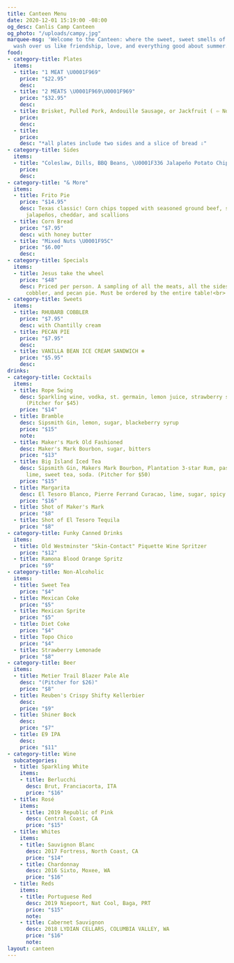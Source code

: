 ```yaml
---
title: Canteen Menu
date: 2020-12-01 15:19:00 -08:00
og_desc: Canlis Camp Canteen
og_photo: "/uploads/campy.jpg"
marquee-msg: 'Welcome to the Canteen: where the sweet, sweet smells of premium meats
  wash over us like friendship, love, and everything good about summer. '
food:
- category-title: Plates
  items:
  - title: "1 MEAT \U0001F969"
    price: "$22.95"
    desc: 
  - title: "2 MEATS \U0001F969\U0001F969"
    price: "$32.95"
    desc: 
  - title: Brisket, Pulled Pork, Andouille Sausage, or Jackfruit ( ⇦ Not Meat)
    price: 
    desc: 
  - title: 
    price: 
    desc: "*all plates include two sides and a slice of bread ⇩"
- category-title: Sides
  items:
  - title: "Coleslaw, Dills, BBQ Beans, \U0001F336️ Jalapeño Potato Chips"
    price: 
    desc: 
- category-title: "& More"
  items:
  - title: Frito Pie
    price: "$14.95"
    desc: Texas classic! Corn chips topped with seasoned ground beef, sour cream,
      jalapeños, cheddar, and scallions
  - title: Corn Bread
    price: "$7.95"
    desc: with honey butter
  - title: "Mixed Nuts \U0001F95C"
    price: "$6.00"
    desc: 
- category-title: Specials
  items:
  - title: Jesus take the wheel
    price: "$48"
    desc: Priced per person. A sampling of all the meats, all the sides, cornbread,
      cobbler, and pecan pie. Must be ordered by the entire table!<br> <img src='https://canlis.com/uploads/mandancing.gif'/>
- category-title: Sweets
  items:
  - title: RHUBARB COBBLER
    price: "$7.95"
    desc: with Chantilly cream
  - title: PECAN PIE
    price: "$7.95"
    desc: 
  - title: VANILLA BEAN ICE CREAM SANDWICH ❄
    price: "$5.95"
    desc: 
drinks:
- category-title: Cocktails
  items:
  - title: Rope Swing
    desc: Sparkling wine, vodka, st. germain, lemon juice, strawberry syrup, soda
      (Pitcher for $45)
    price: "$14"
  - title: Bramble
    desc: Sipsmith Gin, lemon, sugar, blackeberry syrup
    price: "$15"
    note: 
  - title: Maker's Mark Old Fashioned
    desc: Maker's Mark Bourbon, sugar, bitters
    price: "$13"
  - title: Big Island Iced Tea
    desc: Sipsmith Gin, Makers Mark Bourbon, Plantation 3-star Rum, passion fruit,
      lime, sweet tea, soda. (Pitcher for $50)
    price: "$15"
  - title: Margarita
    desc: El Tesoro Blanco, Pierre Ferrand Curacao, lime, sugar, spicy tamarind salt
    price: "$16"
  - title: Shot of Maker's Mark
    price: "$8"
  - title: Shot of El Tesoro Tequila
    price: "$8"
- category-title: Funky Canned Drinks
  items:
  - title: Old Westminster "Skin-Contact" Piquette Wine Spritzer
    price: "$12"
  - title: Ramona Blood Orange Spritz
    price: "$9"
- category-title: Non-Alcoholic
  items:
  - title: Sweet Tea
    price: "$4"
  - title: Mexican Coke
    price: "$5"
  - title: Mexican Sprite
    price: "$5"
  - title: Diet Coke
    price: "$4"
  - title: Topo Chico
    price: "$4"
  - title: Strawberry Lemonade
    price: "$8"
- category-title: Beer
  items:
  - title: Metier Trail Blazer Pale Ale
    desc: "(Pitcher for $26)"
    price: "$8"
  - title: Reuben's Crispy Shifty Kellerbier
    desc: 
    price: "$9"
  - title: Shiner Bock
    desc: 
    price: "$7"
  - title: E9 IPA
    desc: 
    price: "$11"
- category-title: Wine
  subcategories:
  - title: Sparkling White
    items:
    - title: Berlucchi
      desc: Brut, Franciacorta, ITA
      price: "$16"
  - title: Rosé
    items:
    - title: 2019 Republic of Pink
      desc: Central Coast, CA
      price: "$15"
  - title: Whites
    items:
    - title: Sauvignon Blanc
      desc: 2017 Fortress, North Coast, CA
      price: "$14"
    - title: Chardonnay
      desc: 2016 Sixto, Moxee, WA
      price: "$16"
  - title: Reds
    items:
    - title: Portuguese Red
      desc: 2019 Niepoort, Nat Cool, Baga, PRT
      price: "$15"
      note: 
    - title: Cabernet Sauvignon
      desc: 2018 LYDIAN CELLARS, COLUMBIA VALLEY, WA
      price: "$16"
      note: 
layout: canteen
---
```


